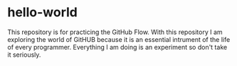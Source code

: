 # hello-world
This repository is for practicing the GitHub Flow.
With this repository I am exploring the world of GitHUB because it is an essential intrument of the life of every programmer. 
Everything I am doing is an experiment so don't take it seriously.
